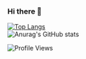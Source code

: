 ### Hi there 👋

<!--
**Florian661337/Florian661337** is a ✨ _special_ ✨ repository because its `README.md` (this file) appears on your GitHub profile.

Here are some ideas to get you started:

- 🔭 I’m currently working on ...
- 🌱 I’m currently learning ...
- 👯 I’m looking to collaborate on ...
- 🤔 I’m looking for help with ...
- 💬 Ask me about ...
- 📫 How to reach me: ...
- 😄 Pronouns: ...
- ⚡ Fun fact: ...
-->
[![Top Langs](https://github-readme-stats.vercel.app/api/top-langs/?username=Florian661337&show_icons=true&theme=radical&count_private=true)](https://github.com/Florian661337?tab=repositories) <br>
![Anurag's GitHub stats](https://github-readme-stats.vercel.app/api?username=Florian661337&show_icons=true&theme=radical&count_private=true) <br>

![Profile Views](https://komarev.com/ghpvc/?username=Florian6613374&style=flat-square) <br>
